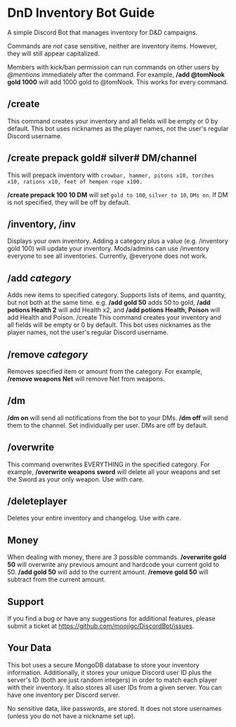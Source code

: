 # DnD Inventory Bot Guide
A simple Discord Bot that manages inventory for D&D campaigns.

Commands are *not* case sensitive, neither are inventory items. However, they will still appear capitalized.

Members with kick/ban permission can run commands on other users by *@mentions* immediately after the command.
For example, **/add @tomNook gold 1000** will add 1000 gold to @tomNook. This works for every command.

## /create
This command creates your inventory and all fields will be empty or 0 by default.
This bot uses nicknames as the player names, not the user's regular Discord username.

## /create prepack gold# silver# DM/channel
This will prepack inventory with `crowbar, hammer, pitons x10, torches x10, rations x10, feet of hempen rope x100.`

**/create prepack 100 10 DM** will set `gold to 100`, `silver to 10`, `DMs on`. If DM is not specified, they will be off by default.

## /inventory, /inv
Displays your own inventory. Adding a category
plus a value (e.g. /inventory gold 100) will update your inventory.
Mods/admins can use /inventory everyone to see all inventories. Currently, @everyone does not work.

## /add *category*
Adds new items to specified category. Supports lists of items, and quantity, but not both at the same time.
e.g. **/add gold 50** adds 50 to gold, **/add potions Health 2** will add Health x2, and **/add potions Health, Poison** will add Health and Poison.
/create
This command creates your inventory and all fields will be empty or 0 by default.
This bot uses nicknames as the player names, not the user's regular Discord username.

## /remove *category*
Removes specified item or amount from the category.
For example, **/remove weapons Net** will remove Net from weapons.

## /dm
**/dm on** will send all notifications from the bot to your DMs. **/dm off** will send them to the channel.
Set individually per user. DMs are off by default.

## /overwrite
This command overwrites EVERYTHING in the specified category. For example, **/overwrite weapons sword**
will delete all your weapons and set the Sword as your only weapon. Use with care.

## /deleteplayer
Deletes your entire inventory and changelog.
Use with care.

## Money
When dealing with money, there are 3 possible commands.
**/overwrite gold 50** will overwrite any previous amount and hardcode your current gold to 50.
**/add gold 50** will add to the current amount.
**/remove gold 50** will subtract from the current amount.

## Support
If you find a bug or have any suggestions for additional features, please submit a ticket at https://github.com/moojigc/DiscordBot/issues.

## Your Data
This bot uses a secure MongoDB database to store your inventory information. Additionally, it stores your unique Discord user ID plus the server's ID (both are just random integers) in order to match each player with their inventory. It also stores all user IDs from a given server. You can have one inventory per Discord server.

No sensitive data, like passwords, are stored. It does not store usernames (unless you do not have a nickname set up).